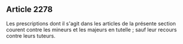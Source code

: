 Article 2278
----
Les prescriptions dont il s'agit dans les articles de la présente section
courent contre les mineurs et les majeurs en tutelle ; sauf leur recours contre
leurs tuteurs.
